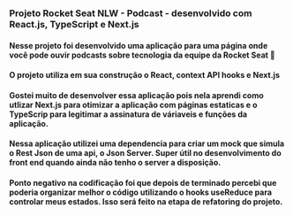 ### Projeto Rocket Seat NLW - Podcast - desenvolvido com React.js, TypeScript e Next.js

#### Nesse projeto foi desenvolvido uma aplicação para uma página onde você pode ouvir podcasts sobre tecnologia da equipe da Rocket Seat 🚀
#### O projeto utiliza em sua construção o React, context API hooks e Next.js
#### Gostei muito de desenvolver essa aplicação pois nela aprendi como utlizar Next.js para otimizar a aplicação com páginas estaticas e o TypeScrip para legitimar a assinatura de váriaveis e funções da aplicação.
#### Nessa aplicação utilizei uma dependencia para criar um mock que simula o Rest Json de uma api, o Json Server. Super útil no desenvolvimento do front end quando ainda não tenho o server a disposição.
#### Ponto negativo na codificação foi que depois de terminado percebi que poderia organizar melhor o código utilizando o hooks useReduce para controlar meus estados. Isso será feito na etapa de refatoring do projeto.
